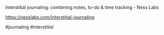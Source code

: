Interstitial journaling: combining notes, to-do & time tracking - Ness Labs

https://nesslabs.com/interstitial-journaling

#journaling #interstitial
